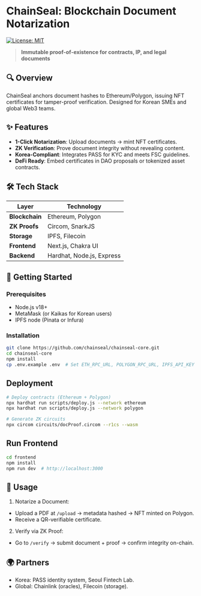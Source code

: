 # ChainSeal: Blockchain Document Notarization  
[![License: MIT](https://img.shields.io/badge/License-MIT-yellow.svg)](https://opensource.org/licenses/MIT)  
> **Immutable proof-of-existence for contracts, IP, and legal documents**  

## 🔍 Overview  
ChainSeal anchors document hashes to Ethereum/Polygon, issuing NFT certificates for tamper-proof verification. Designed for Korean SMEs and global Web3 teams.  

## ✨ Features  
- **1-Click Notarization**: Upload documents → mint NFT certificates.  
- **ZK Verification**: Prove document integrity without revealing content.  
- **Korea-Compliant**: Integrates PASS for KYC and meets FSC guidelines.  
- **DeFi Ready**: Embed certificates in DAO proposals or tokenized asset contracts.  

## 🛠 Tech Stack  
| Layer          | Technology              |  
|----------------|-------------------------|  
| **Blockchain** | Ethereum, Polygon       |  
| **ZK Proofs**  | Circom, SnarkJS         |  
| **Storage**    | IPFS, Filecoin          |  
| **Frontend**   | Next.js, Chakra UI      |  
| **Backend**    | Hardhat, Node.js, Express|  

## 🚀 Getting Started  

### Prerequisites  
- Node.js v18+  
- MetaMask (or Kaikas for Korean users)  
- IPFS node (Pinata or Infura)  

### Installation  
```bash  
git clone https://github.com/chainseal/chainseal-core.git  
cd chainseal-core  
npm install  
cp .env.example .env  # Set ETH_RPC_URL, POLYGON_RPC_URL, IPFS_API_KEY
```

## Deployment
```bash
# Deploy contracts (Ethereum + Polygon)  
npx hardhat run scripts/deploy.js --network ethereum  
npx hardhat run scripts/deploy.js --network polygon  

# Generate ZK circuits  
npx circom circuits/docProof.circom --r1cs --wasm
```

## Run Frontend
```bash
cd frontend  
npm install  
npm run dev  # http://localhost:3000
```

## 📖 Usage
1. Notarize a Document:
  - Upload a PDF at `/upload` → metadata hashed → NFT minted on Polygon.
  - Receive a QR-verifiable certificate.
2. Verify via ZK Proof:
  - Go to `/verify` → submit document + proof → confirm integrity on-chain.

## 🌍 Partners
- Korea: PASS identity system, Seoul Fintech Lab.
- Global: Chainlink (oracles), Filecoin (storage).
